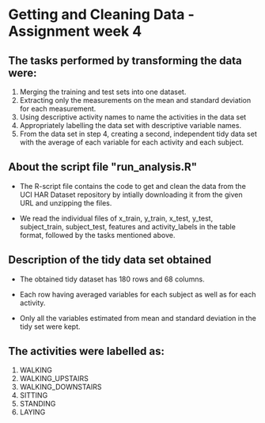 # Getting and Cleaning Data - Assignment week 4

## The tasks performed by transforming the data were:
1. Merging the training and test sets into one dataset.
2. Extracting only the measurements on the mean and standard deviation for each measurement. 
3. Using descriptive activity names to name the activities in the data set
4. Appropriately labelling the data set with descriptive variable names. 
5. From the data set in step 4, creating a second, independent tidy data set with the average of each variable for each activity and each subject.

## About the script file "run_analysis.R"

- The R-script file contains the code to get and clean the data from the UCI HAR Dataset repository by intially downloading it from the given URL and unzipping the files.

- We read the individual files of x_train, y_train, x_test, y_test, subject_train, subject_test, features and activity_labels in the table format, followed by the tasks mentioned above.

## Description of the tidy data set obtained

- The obtained tidy dataset has 180 rows and 68 columns. 

- Each row having averaged variables for each subject as well as for each activity.

- Only all the variables estimated from mean and standard deviation in the tidy set were kept.

## The activities were labelled as:

1. WALKING
2. WALKING_UPSTAIRS
3. WALKING_DOWNSTAIRS
4. SITTING
5. STANDING
6. LAYING

